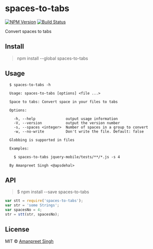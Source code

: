 # spaces-to-tabs
[![NPM Version](https://img.shields.io/npm/v/spaces-to-tabs.svg?style=flat)](https://www.npmjs.com/package/spaces-to-tabs)
[![Build Status](https://travis-ci.org/apsdehal/spaces-to-tabs.svg?branch=master)](https://travis-ci.org/apsdehal/spaces-to-tabs)

Convert spaces to tabs

## Install

> npm install --global spaces-to-tabs

## Usage

```
  $ spaces-to-tabs -h

  Usage: spaces-to-tabs [options] <file ...>

  Space to tabs: Convert space in your files to tabs

  Options:

    -h, --help              output usage information
    -V, --version           output the version number
    -s, --spaces <integer>  Number of spaces in a group to convert
    -w, --no-write          Don't write the file. Default: false

  Globbing is supported in files

  Examples:

    $ spaces-to-tabs jquery-mobile/tests/**/*.js -s 4

  By Amanpreet Singh <@apsdehal>
```

## API
> $ npm install --save spaces-to-tabs

```js
var stt = require('spaces-to-tabs');
var str = 'some Strings';
var spacesNo = 4;
str = stt(str, spacesNo);
```
## License

MIT © [Amanpreet Singh](https://apsdehal.in)
